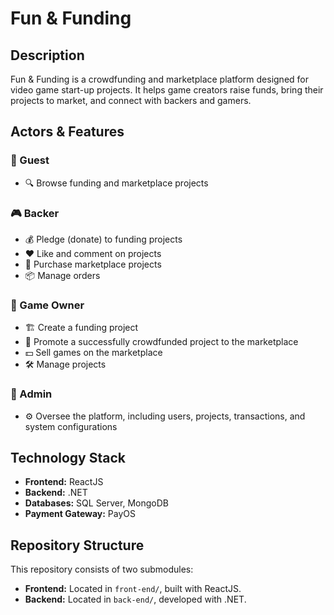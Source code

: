# Fun & Funding  

## Description  
Fun & Funding is a crowdfunding and marketplace platform designed for video game start-up projects. It helps game creators raise funds, bring their projects to market, and connect with backers and gamers.  

## Actors & Features  

### 👤 Guest  
- 🔍 Browse funding and marketplace projects  

### 🎮 Backer  
- 💰 Pledge (donate) to funding projects  
- ❤️ Like and comment on projects  
- 🛒 Purchase marketplace projects  
- 📦 Manage orders  

### 🚀 Game Owner  
- 🏗 Create a funding project  
- 📢 Promote a successfully crowdfunded project to the marketplace
- 💵 Sell games on the marketplace  
- 🛠 Manage projects  

### 🔧 Admin  
- ⚙️ Oversee the platform, including users, projects, transactions, and system configurations  

## Technology Stack  
- **Frontend:** ReactJS  
- **Backend:** .NET  
- **Databases:** SQL Server, MongoDB  
- **Payment Gateway:** PayOS  

## Repository Structure  
This repository consists of two submodules:  
- **Frontend:** Located in `front-end/`, built with ReactJS.  
- **Backend:** Located in `back-end/`, developed with .NET.  
